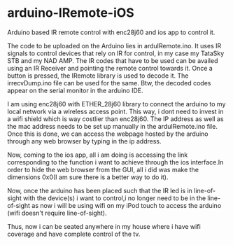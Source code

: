 # arduino-IRemote-iOS
Arduino based IR remote control with enc28j60 and ios app to control it.

The code to be uploaded on the Arduino lies in arduIRemote.ino. It uses IR signals to control devices that rely on IR for control, in my case my TataSky STB and my NAD AMP. The IR codes that have to be used can be availed using an IR Receiver and pointing the remote control towards it. Once a button is pressed, the IRemote library is used to decode it. The irrecvDump.ino file can be used for the same. Btw, the decoded codes appear on the serial monitor in the arduino IDE.

I am using enc28j60 with ETHER_28j60 library to connect the arduino to my local network via a wireless access point. This way, i dont need to invest in a wifi shield which is way costlier than enc28j60. The IP address as well as the mac address needs to be set up manually in the arduIRemote.ino file. Once this is done, we can access the webpage hosted by the arduino through any web browser by typing in the ip address.

Now, coming to the ios app, all i am doing is accessing the link corresponding to the function i want to achieve through the ios interface.In order to hide the web browser from the GUI, all i did was make the dimensions 0x0(I am sure there is a better way to do it).

Now, once the arduino has been placed such that the IR led is in line-of-sight with the device(s) i want to control,i no longer need to be in the line-of-sight as now i will be using wifi on my iPod touch to access the arduino (wifi doesn't require line-of-sight).

Thus, now i can be seated anywhere in my house where i have wifi coverage and have complete control of the tv.

